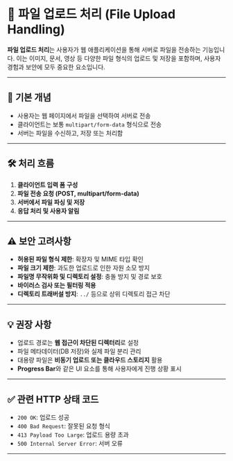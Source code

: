 # 📁 파일 업로드 처리 (File Upload Handling)

**파일 업로드 처리**는 사용자가 웹 애플리케이션을 통해 서버로 파일을 전송하는 기능입니다. 이는 이미지, 문서, 영상 등 다양한 파일 형식의 업로드 및 저장을 포함하며, 사용자 경험과 보안에 모두 중요한 요소입니다.

---

## 🧩 기본 개념

- 사용자는 웹 페이지에서 파일을 선택하여 서버로 전송
- 클라이언트는 보통 `multipart/form-data` 형식으로 전송
- 서버는 파일을 수신하고, 저장 또는 처리함

---

## 🛠️ 처리 흐름

1. **클라이언트 입력 폼 구성**
2. **파일 전송 요청 (POST, multipart/form-data)**
3. **서버에서 파일 파싱 및 저장**
4. **응답 처리 및 사용자 알림**

---

## ⚠️ 보안 고려사항

- **허용된 파일 형식 제한**: 확장자 및 MIME 타입 확인
- **파일 크기 제한**: 과도한 업로드로 인한 자원 소모 방지
- **파일명 무작위화 및 디렉토리 설정**: 충돌 방지 및 경로 보호
- **바이러스 검사 또는 필터링 적용**
- **디렉토리 트래버설 방지**: `../` 등으로 상위 디렉토리 접근 차단

---

## 💡 권장 사항

- 업로드 경로는 **웹 접근이 차단된 디렉터리**로 설정
- 파일 메타데이터(DB 저장)와 실제 파일 분리 관리
- 대용량 파일은 **비동기 업로드 또는 클라우드 스토리지** 활용
- **Progress Bar**와 같은 UI 요소를 통해 사용자에게 진행 상황 표시

---

## ✅ 관련 HTTP 상태 코드

- `200 OK`: 업로드 성공
- `400 Bad Request`: 잘못된 요청 형식
- `413 Payload Too Large`: 업로드 용량 초과
- `500 Internal Server Error`: 서버 오류

---
